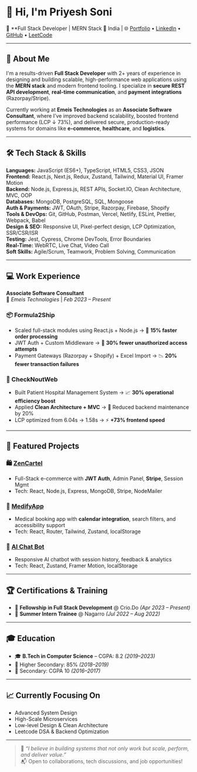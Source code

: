 # 👋 Hi, I'm Priyesh Soni

🚀 **Full Stack Developer | MERN Stack
📍 India | 🌐 [Portfolio](https://www.crio.do/learn/portfolio/priyesh9792/) • [LinkedIn](https://www.linkedin.com/in/priyesh-soni-6079881a7/) • [GitHub](https://github.com/priyeshsoni1/) • [LeetCode](https://leetcode.com/u/PRIYESHSONI/)

---

## 💼 About Me

I'm a results-driven **Full Stack Developer** with 2+ years of experience in designing and building scalable, high-performance web applications using the **MERN stack** and modern frontend tooling. I specialize in **secure REST API development**, **real-time communication**, and **payment integrations** (Razorpay/Stripe).

Currently working at **Emeis Technologies** as an **Associate Software Consultant**, where I’ve improved backend scalability, boosted frontend performance (LCP ↓ 73%), and delivered secure, production-ready systems for domains like **e-commerce**, **healthcare**, and **logistics**.

---

## 🛠️ Tech Stack & Skills

**Languages:** JavaScript (ES6+), TypeScript, HTML5, CSS3, JSON  
**Frontend:** React.js, Next.js, Redux, Zustand, Tailwind, Material UI, Framer Motion  
**Backend:** Node.js, Express.js, REST APIs, Socket.IO, Clean Architecture, MVC, OOP  
**Databases:** MongoDB, PostgreSQL, SQL, Mongoose  
**Auth & Payments:** JWT, OAuth, Stripe, Razorpay, Firebase, Shopify  
**Tools & DevOps:** Git, GitHub, Postman, Vercel, Netlify, ESLint, Prettier, Webpack, Babel  
**Design & SEO:** Responsive UI, Pixel-perfect design, LCP Optimization, SSR/CSR/ISR  
**Testing:** Jest, Cypress, Chrome DevTools, Error Boundaries  
**Real-Time:** WebRTC, Live Chat, Video Call  
**Soft Skills:** Agile/Scrum, Teamwork, Problem Solving, Communication

---

## 💻 Work Experience

**Associate Software Consultant**  
🧩 *Emeis Technologies* | *Feb 2023 – Present*

### 📦 Formula2Ship
- Scaled full-stack modules using React.js + Node.js → 🚀 **15% faster order processing**
- JWT Auth + Custom Middleware → 🔐 **30% fewer unauthorized access attempts**
- Payment Gateways (Razorpay + Shopify) + Excel Import → 📉 **20% fewer transaction failures**

### 🏥 CheckNoutWeb
- Built Patient Hospital Management System → 📈 **30% operational efficiency boost**
- Applied **Clean Architecture + MVC** → 🔧 Reduced backend maintenance by 20%
- LCP optimized from 6.04s → 1.58s → ⚡ **+73% frontend speed**

---

## 🚀 Featured Projects

### 🛍️ [ZenCartel](https://zencartel-priyesh.vercel.app/)
- Full-Stack e-commerce with **JWT Auth**, Admin Panel, **Stripe**, Session Mgmt  
- Tech: React, Node.js, Express, MongoDB, Stripe, NodeMailer

### 🏥 [MedifyApp](https://medify-app-priyesh.vercel.app/)
- Medical booking app with **calendar integration**, search filters, and accessibility support  
- Tech: React, Router, Tailwind, Zustand, localStorage

### 🤖 [AI Chat Bot](https://aibot-priyesh.vercel.app/)
- Responsive AI chatbot with session history, feedback & analytics  
- Tech: React, Zustand, Framer Motion, localStorage

---

## 🏆 Certifications & Training

- 🔷 **Fellowship in Full Stack Development** @ Crio.Do *(Apr 2023 – Present)*  
- 🔷 **Summer Intern Trainee** @ Nagarro *(Jul 2022 – Aug 2022)*

---

## 🎓 Education

- 🎓 **B.Tech in Computer Science** – CGPA: 8.2 *(2019–2023)*  
- 🏫 Higher Secondary: 85% *(2018–2019)*  
- 🏅 Secondary: CGPA 10 *(2016–2017)*

---

## 📈 Currently Focusing On

- Advanced System Design  
- High-Scale Microservices  
- Low-level Design & Clean Architecture  
- Leetcode DSA & Backend Optimization  


---

> 💬 *“I believe in building systems that not only work but scale, perform, and deliver value.”*  
> 📬 Open to collaborations, tech discussions, and job opportunities!

